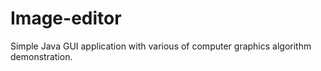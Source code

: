 Image-editor
============

Simple Java GUI application with various of computer graphics algorithm demonstration.
